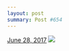 ```yaml
---
layout: post
summary: Post #654
---
```


<p>
  <time><a href="/654">June 28, 2017</a></time>
  <a href="/654"><img src="{{ site.assets_url }}/654-480.jpg" srcset="{{ site.assets_url }}/654-240.jpg 240w, {{ site.assets_url }}/654-480.jpg 480w, {{ site.assets_url }}/654-720.jpg 720w, {{ site.assets_url }}/654-960.jpg 960w" sizes="(min-width: 700px) 50vw, calc(100vw - 2rem)" /></a>
</p>
